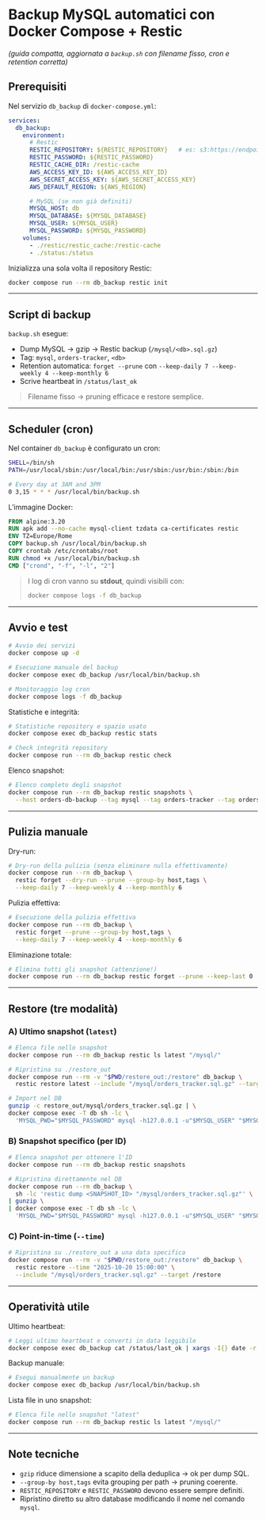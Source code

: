 # Backup MySQL automatici con Docker Compose + Restic

*(guida compatta, aggiornata a `backup.sh` con filename fisso, cron e retention corretta)*

## Prerequisiti

Nel servizio `db_backup` di `docker-compose.yml`:

```yaml
services:
  db_backup:
    environment:
      # Restic
      RESTIC_REPOSITORY: ${RESTIC_REPOSITORY}   # es: s3:https://endpoint/bucket
      RESTIC_PASSWORD: ${RESTIC_PASSWORD}
      RESTIC_CACHE_DIR: /restic-cache
      AWS_ACCESS_KEY_ID: ${AWS_ACCESS_KEY_ID}
      AWS_SECRET_ACCESS_KEY: ${AWS_SECRET_ACCESS_KEY}
      AWS_DEFAULT_REGION: ${AWS_REGION}

      # MySQL (se non già definiti)
      MYSQL_HOST: db
      MYSQL_DATABASE: ${MYSQL_DATABASE}
      MYSQL_USER: ${MYSQL_USER}
      MYSQL_PASSWORD: ${MYSQL_PASSWORD}
    volumes:
      - ./restic/restic_cache:/restic-cache
      - ./status:/status
```

Inizializza una sola volta il repository Restic:

```bash
docker compose run --rm db_backup restic init
```

---

## Script di backup

`backup.sh` esegue:

* Dump MySQL → gzip → Restic backup (`/mysql/<db>.sql.gz`)
* Tag: `mysql`, `orders-tracker`, `<db>`
* Retention automatica: `forget --prune` con `--keep-daily 7 --keep-weekly 4 --keep-monthly 6`
* Scrive heartbeat in `/status/last_ok`

> Filename fisso → pruning efficace e restore semplice.

---

## Scheduler (cron)

Nel container `db_backup` è configurato un cron:

```bash
SHELL=/bin/sh
PATH=/usr/local/sbin:/usr/local/bin:/usr/sbin:/usr/bin:/sbin:/bin

# Every day at 3AM and 3PM
0 3,15 * * * /usr/local/bin/backup.sh
```

L’immagine Docker:

```dockerfile
FROM alpine:3.20
RUN apk add --no-cache mysql-client tzdata ca-certificates restic
ENV TZ=Europe/Rome
COPY backup.sh /usr/local/bin/backup.sh
COPY crontab /etc/crontabs/root
RUN chmod +x /usr/local/bin/backup.sh
CMD ["crond", "-f", "-l", "2"]
```

> I log di cron vanno su **stdout**, quindi visibili con:
>
> ```bash
> docker compose logs -f db_backup
> ```

---

## Avvio e test

```bash
# Avvio dei servizi
docker compose up -d

# Esecuzione manuale del backup
docker compose exec db_backup /usr/local/bin/backup.sh

# Monitoraggio log cron
docker compose logs -f db_backup
```

Statistiche e integrità:

```bash
# Statistiche repository e spazio usato
docker compose exec db_backup restic stats

# Check integrità repository
docker compose run --rm db_backup restic check
```

Elenco snapshot:

```bash
# Elenco completo degli snapshot
docker compose run --rm db_backup restic snapshots \
  --host orders-db-backup --tag mysql --tag orders-tracker --tag orders
```

---

## Pulizia manuale

Dry-run:

```bash
# Dry-run della pulizia (senza eliminare nulla effettivamente)
docker compose run --rm db_backup \
  restic forget --dry-run --prune --group-by host,tags \
  --keep-daily 7 --keep-weekly 4 --keep-monthly 6
```

Pulizia effettiva:

```bash
# Esecuzione della pulizia effettiva
docker compose run --rm db_backup \
  restic forget --prune --group-by host,tags \
  --keep-daily 7 --keep-weekly 4 --keep-monthly 6
```

Eliminazione totale:

```bash
# Elimina tutti gli snapshot (attenzione!)
docker compose run --rm db_backup restic forget --prune --keep-last 0
```

---

## Restore (tre modalità)

### A) Ultimo snapshot (`latest`)

```bash
# Elenca file nello snapshot
docker compose run --rm db_backup restic ls latest "/mysql/"

# Ripristina su ./restore_out
docker compose run --rm -v "$PWD/restore_out:/restore" db_backup \
  restic restore latest --include "/mysql/orders_tracker.sql.gz" --target /restore

# Import nel DB
gunzip -c restore_out/mysql/orders_tracker.sql.gz | \
docker compose exec -T db sh -lc \
  'MYSQL_PWD="$MYSQL_PASSWORD" mysql -h127.0.0.1 -u"$MYSQL_USER" "$MYSQL_DATABASE"'
```

### B) Snapshot specifico (per ID)

```bash
# Elenca snapshot per ottenere l'ID
docker compose run --rm db_backup restic snapshots

# Ripristina direttamente nel DB
docker compose run --rm db_backup \
  sh -lc 'restic dump <SNAPSHOT_ID> "/mysql/orders_tracker.sql.gz"' \
| gunzip \
| docker compose exec -T db sh -lc \
  'MYSQL_PWD="$MYSQL_PASSWORD" mysql -h127.0.0.1 -u"$MYSQL_USER" "$MYSQL_DATABASE"'
```

### C) Point-in-time (`--time`)

```bash
# Ripristina su ./restore_out a una data specifica
docker compose run --rm -v "$PWD/restore_out:/restore" db_backup \
  restic restore --time "2025-10-20 15:00:00" \
  --include "/mysql/orders_tracker.sql.gz" --target /restore
```

---

## Operatività utile

Ultimo heartbeat:

```bash
# Leggi ultimo heartbeat e converti in data leggibile
docker compose exec db_backup cat /status/last_ok | xargs -I{} date -r {}
```

Backup manuale:

```bash
# Esegui manualmente un backup
docker compose exec db_backup /usr/local/bin/backup.sh
```

Lista file in uno snapshot:

```bash
# Elenca file nello snapshot "latest"
docker compose run --rm db_backup restic ls latest "/mysql/"
```

---

## Note tecniche

* `gzip` riduce dimensione a scapito della deduplica → ok per dump SQL.
* `--group-by host,tags` evita grouping per path → pruning coerente.
* `RESTIC_REPOSITORY` e `RESTIC_PASSWORD` devono essere sempre definiti.
* Ripristino diretto su altro database modificando il nome nel comando `mysql`.